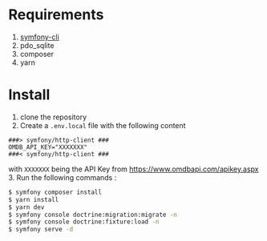 Requirements
============

1. [symfony-cli](https://symfony.com/download)
2. pdo_sqlite
3. composer
4. yarn

Install
=======

1. clone the repository
2. Create a `.env.local` file with the following content
```dotenv
###> symfony/http-client ###
OMDB_API_KEY="XXXXXXX"
###< symfony/http-client ###
```
with `XXXXXXX` being the API Key from https://www.omdbapi.com/apikey.aspx
3. Run the following commands :

```bash
$ symfony composer install
$ yarn install
$ yarn dev
$ symfony console doctrine:migration:migrate -n
$ symfony console doctrine:fixture:load -n
$ symfony serve -d 
```
